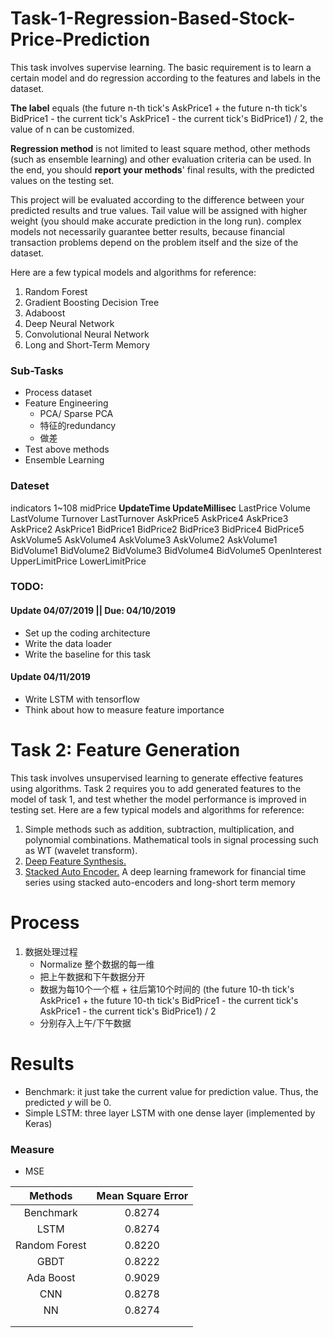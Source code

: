 # Task-1-Regression-Based-Stock-Price-Prediction
This task involves supervise learning. The basic requirement is to learn a certain model and do regression
according to the features and labels in the dataset. 

**The label** equals (the future n-th tick's AskPrice1 + the future n-th tick's BidPrice1 - the current tick's AskPrice1 - the current tick's BidPrice1) / 2, the value of n can be customized. 

**Regression method** is not limited to least square method, other methods (such as ensemble learning) and other evaluation criteria can be used. In the end, you should **report your methods**' final results, with the predicted values on the testing set.

This project will be evaluated according to the difference between your predicted results and true values. Tail value will be assigned with higher weight (you should make accurate prediction in the long run). complex models not necessarily guarantee better results, because financial transaction problems depend on the problem itself and the size of the dataset.

Here are a few typical models and algorithms for reference:

1. Random Forest
2. Gradient Boosting Decision Tree
3. Adaboost
4. Deep Neural Network
5. Convolutional Neural Network
6. Long and Short-Term Memory 

### Sub-Tasks

- Process dataset
- Feature Engineering
  - PCA/ Sparse PCA
  - 特征的redundancy
  - 做差
- Test above methods
- Ensemble Learning

### Dateset

indicators 1~108	midPrice	**UpdateTime	UpdateMillisec**	LastPrice	Volume	LastVolume	Turnover	LastTurnover	AskPrice5	AskPrice4	AskPrice3	AskPrice2	AskPrice1	BidPrice1	BidPrice2	BidPrice3	BidPrice4	BidPrice5	AskVolume5	AskVolume4	AskVolume3	AskVolume2	AskVolume1	BidVolume1	BidVolume2	BidVolume3	BidVolume4	BidVolume5	OpenInterest	UpperLimitPrice	LowerLimitPrice

### TODO:

#### Update 04/07/2019 || Due: 04/10/2019

- Set up the coding architecture
- Write the data loader
- Write the baseline for this task

#### Update 04/11/2019

- Write LSTM with tensorflow
- Think about how to measure feature importance

# Task 2: Feature Generation

This task involves unsupervised learning to generate effective features using algorithms. Task 2 requires you to add generated features to the model of task 1, and test whether the model performance is improved in testing set.
Here are a few typical models and algorithms for reference:

1. Simple methods such as addition, subtraction, multiplication, and polynomial combinations.
  Mathematical tools in signal processing such as WT (wavelet transform).
2. [Deep Feature Synthesis.](https://www.featuretools.com/)
3. [Stacked Auto Encoder.](https://journals.plos.org/plosone/article?id=10.1371/journal.pone.0180944) A deep learning framework for financial time series using stacked auto-encoders
  and long-short term memory 

# Process

1. 数据处理过程
   - Normalize 整个数据的每一维
   - 把上午数据和下午数据分开
   - 数据为每10个一个框 + 往后第10个时间的  (the future 10-th tick's AskPrice1 + the future 10-th tick's BidPrice1 - the current tick's AskPrice1 - the current tick's BidPrice1) / 2
   - 分别存入上午/下午数据

# Results

- Benchmark: it just take the current value for prediction value. Thus, the predicted $y$ will be $0$.
- Simple LSTM: three layer LSTM with one dense layer (implemented by Keras)

### Measure

- MSE

|    Methods    | Mean Square Error |
| :-----------: | :---------------: |
|   Benchmark   |      0.8274       |
|     LSTM      |      0.8274       |
| Random Forest |      0.8220       |
|     GBDT      |      0.8222       |
|   Ada Boost   |      0.9029       |
|      CNN      |      0.8278       |
|      NN       |      0.8274       |
|               |                   |
|               |                   |

